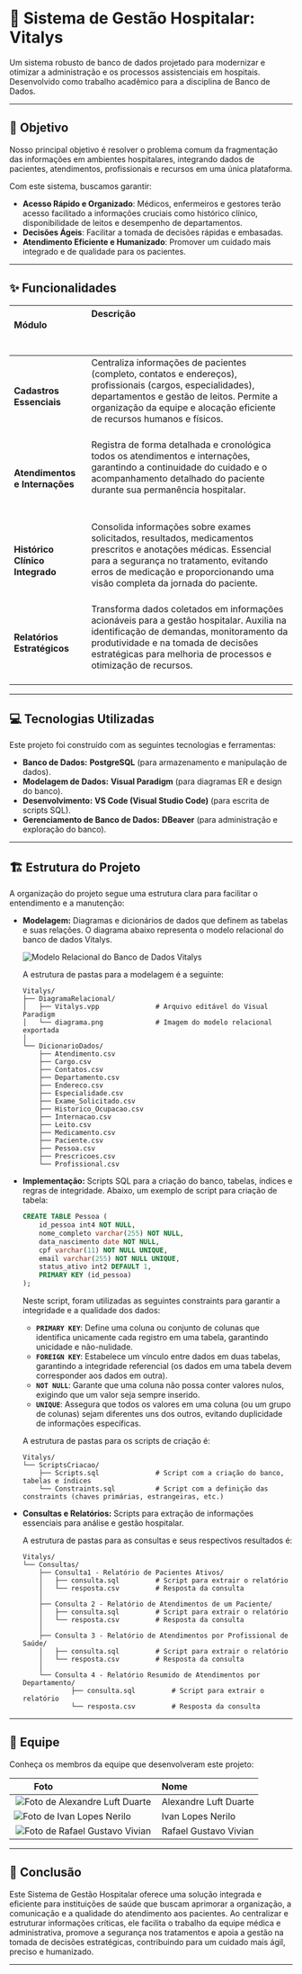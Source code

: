 # 🏥 Sistema de Gestão Hospitalar: Vitalys

Um sistema robusto de banco de dados projetado para modernizar e otimizar a administração e os processos assistenciais em hospitais. Desenvolvido como trabalho acadêmico para a disciplina de Banco de Dados.

---

## 🎯 Objetivo

Nosso principal objetivo é resolver o problema comum da fragmentação das informações em ambientes hospitalares, integrando dados de pacientes, atendimentos, profissionais e recursos em uma única plataforma.

Com este sistema, buscamos garantir:

* **Acesso Rápido e Organizado**: Médicos, enfermeiros e gestores terão acesso facilitado a informações cruciais como histórico clínico, disponibilidade de leitos e desempenho de departamentos.
* **Decisões Ágeis**: Facilitar a tomada de decisões rápidas e embasadas.
* **Atendimento Eficiente e Humanizado**: Promover um cuidado mais integrado e de qualidade para os pacientes.

---

## ✨ Funcionalidades

| Módulo                         | Descrição                                                                                                                                                                                                                                                                                                  |
| :----------------------------- | :--------------------------------------------------------------------------------------------------------------------------------------------------------------------------------------------------------------------------------------------------------------------------------------------------------- |
| **Cadastros Essenciais** | Centraliza informações de pacientes (completo, contatos e endereços), profissionais (cargos, especialidades), departamentos e gestão de leitos. Permite a organização da equipe e alocação eficiente de recursos humanos e físicos.                                                                        |
| **Atendimentos e Internações** | Registra de forma detalhada e cronológica todos os atendimentos e internações, garantindo a continuidade do cuidado e o acompanhamento detalhado do paciente durante sua permanência hospitalar.                                                                                                            |
| **Histórico Clínico Integrado** | Consolida informações sobre exames solicitados, resultados, medicamentos prescritos e anotações médicas. Essencial para a segurança no tratamento, evitando erros de medicação e proporcionando uma visão completa da jornada do paciente.                                                                   |
| **Relatórios Estratégicos** | Transforma dados coletados em informações acionáveis para a gestão hospitalar. Auxilia na identificação de demandas, monitoramento da produtividade e na tomada de decisões estratégicas para melhoria de processos e otimização de recursos.                                                               |

---

## 💻 Tecnologias Utilizadas

Este projeto foi construído com as seguintes tecnologias e ferramentas:

* **Banco de Dados:** **PostgreSQL** (para armazenamento e manipulação de dados).
* **Modelagem de Dados:** **Visual Paradigm** (para diagramas ER e design do banco).
* **Desenvolvimento:** **VS Code (Visual Studio Code)** (para escrita de scripts SQL).
* **Gerenciamento de Banco de Dados:** **DBeaver** (para administração e exploração do banco).

---

## 🏗️ Estrutura do Projeto

A organização do projeto segue uma estrutura clara para facilitar o entendimento e a manutenção:

* **Modelagem:** Diagramas e dicionários de dados que definem as tabelas e suas relações. O diagrama abaixo representa o modelo relacional do banco de dados Vitalys.

    ![Modelo Relacional do Banco de Dados Vitalys](DiagramaRelacional/diagrama.png)

    A estrutura de pastas para a modelagem é a seguinte:
    ```plaintext
    Vitalys/
    ├── DiagramaRelacional/
    │   ├── Vitalys.vpp              # Arquivo editável do Visual Paradigm
    │   └── diagrama.png             # Imagem do modelo relacional exportada
    │
    └── DicionarioDados/
        ├── Atendimento.csv
        ├── Cargo.csv
        ├── Contatos.csv
        ├── Departamento.csv
        ├── Endereco.csv
        ├── Especialidade.csv
        ├── Exame_Solicitado.csv
        ├── Historico_Ocupacao.csv
        ├── Internacao.csv
        ├── Leito.csv
        ├── Medicamento.csv
        ├── Paciente.csv
        ├── Pessoa.csv
        ├── Prescricoes.csv
        └── Profissional.csv
    ```

* **Implementação:** Scripts SQL para a criação do banco, tabelas, índices e regras de integridade.
    Abaixo, um exemplo de script para criação de tabela:

    ```sql
    CREATE TABLE Pessoa (
        id_pessoa int4 NOT NULL,
        nome_completo varchar(255) NOT NULL,
        data_nascimento date NOT NULL,
        cpf varchar(11) NOT NULL UNIQUE,
        email varchar(255) NOT NULL UNIQUE,
        status_ativo int2 DEFAULT 1,
        PRIMARY KEY (id_pessoa)
    );
    ```
    Neste script, foram utilizadas as seguintes constraints para garantir a integridade e a qualidade dos dados:
    * **`PRIMARY KEY`**: Define uma coluna ou conjunto de colunas que identifica unicamente cada registro em uma tabela, garantindo unicidade e não-nulidade.
    * **`FOREIGN KEY`**: Estabelece um vínculo entre dados em duas tabelas, garantindo a integridade referencial (os dados em uma tabela devem corresponder aos dados em outra).
    * **`NOT NULL`**: Garante que uma coluna não possa conter valores nulos, exigindo que um valor seja sempre inserido.
    * **`UNIQUE`**: Assegura que todos os valores em uma coluna (ou um grupo de colunas) sejam diferentes uns dos outros, evitando duplicidade de informações específicas.

    A estrutura de pastas para os scripts de criação é:
    ```plaintext
    Vitalys/
    └── ScriptsCriacao/
        ├── Scripts.sql              # Script com a criação do banco, tabelas e índices
        └── Constraints.sql          # Script com a definição das constraints (chaves primárias, estrangeiras, etc.)
    ```

* **Consultas e Relatórios:** Scripts para extração de informações essenciais para análise e gestão hospitalar.

    A estrutura de pastas para as consultas e seus respectivos resultados é:
    ```plaintext
    Vitalys/
    └── Consultas/
        ├── Consulta1 - Relatório de Pacientes Ativos/
        │   ├── consulta.sql         # Script para extrair o relatório
        │   └── resposta.csv         # Resposta da consulta
        │
        ├── Consulta 2 - Relatório de Atendimentos de um Paciente/
        │   ├── consulta.sql         # Script para extrair o relatório
        │   └── resposta.csv         # Resposta da consulta
        │
        ├── Consulta 3 - Relatório de Atendimentos por Profissional de Saúde/
        │   ├── consulta.sql         # Script para extrair o relatório
        │   └── resposta.csv         # Resposta da consulta
        │
        └── Consulta 4 - Relatório Resumido de Atendimentos por Departamento/
                ├── consulta.sql         # Script para extrair o relatório
                └── resposta.csv         # Resposta da consulta
    ```

---

## 👥 Equipe

Conheça os membros da equipe que desenvolveram este projeto:

| Foto                                 | Nome                  |
| :-----------------------------------: | :-------------------- |
| ![Foto de Alexandre Luft Duarte](fotos/alexandre.png) | Alexandre Luft Duarte |
| ![Foto de Ivan Lopes Nerilo](fotos/ivan.png)         | Ivan Lopes Nerilo     |
| ![Foto de Rafael Gustavo Vivian](fotos/rafael.png) | Rafael Gustavo Vivian |

---

## 📝 Conclusão

Este Sistema de Gestão Hospitalar oferece uma solução integrada e eficiente para instituições de saúde que buscam aprimorar a organização, a comunicação e a qualidade do atendimento aos pacientes. Ao centralizar e estruturar informações críticas, ele facilita o trabalho da equipe médica e administrativa, promove a segurança nos tratamentos e apoia a gestão na tomada de decisões estratégicas, contribuindo para um cuidado mais ágil, preciso e humanizado.

---
